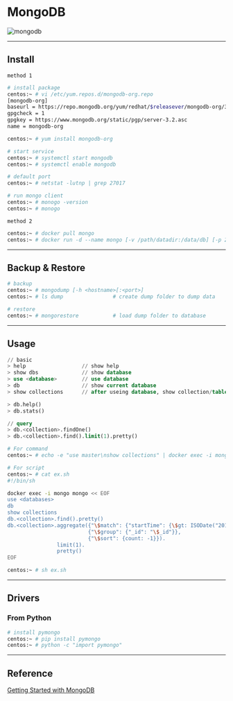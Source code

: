 # MongoDB

![mongodb](https://webassets.mongodb.com/_com_assets/global/mongodb-logo-white.png)


---

## Install

`method 1`

```bash
# install package
centos:~ # vi /etc/yum.repos.d/mongodb-org.repo
[mongodb-org]
baseurl = https://repo.mongodb.org/yum/redhat/$releasever/mongodb-org/3.2/x86_64/
gpgcheck = 1
gpgkey = https://www.mongodb.org/static/pgp/server-3.2.asc
name = mongodb-org

centos:~ # yum install mongodb-org

# start service
centos:~ # systemctl start mongodb
centos:~ # systemctl enable mongodb

# default port
centos:~ # netstat -lutnp | grep 27017

# run mongo client
centos:~ # monogo -version
centos:~ # monogo
```

`method 2`

```bash
centos:~ # docker pull mongo
centos:~ # docker run -d --name mongo [-v /path/datadir:/data/db] [-p 27017:27017] mongo
```

---

## Backup & Restore

```bash
# backup
centos:~ # mongodump [-h <hostname>[:<port>]
centos:~ # ls dump                # create dump folder to dump data

# restore
centos:~ # mongorestore           # load dump folder to database
```

---

## Usage

```sql
// basic
> help                  // show help
> show dbs              // show database
> use <database>        // use database
> db                    // show current database
> show collections      // after useing database, show collection/table

> db.help()
> db.stats()

// query
> db.<collection>.findOne()
> db.<collection>.find().limit(1).pretty()
```

```bash
# For command
centos:~ # echo -e "use master\nshow collections" | docker exec -i mongo mongo

# For script
centos:~ # cat ex.sh
#!/bin/sh

docker exec -i mongo mongo << EOF
use <databases>
db
show collections
db.<collection>.find().pretty()
db.<collection>.aggregate({"\$match": {"startTime": {\$gt: ISODate("2018-01-01"), \$lt: ISODate("2018-01-31")}}}, 
                          {"\$group": {"_id": "\$_id"}},
                          {"\$sort": {count: -1}}).
                limit(1).
                pretty()
EOF

centos:~ # sh ex.sh
```


---

## Drivers


### From Python

```bash
# install pymongo
centos:~ # pip install pymongo
centos:~ # python -c "import pymongo"
```

---

## Reference

[Getting Started with MongoDB](https://docs.mongodb.com/getting-started/python/)
